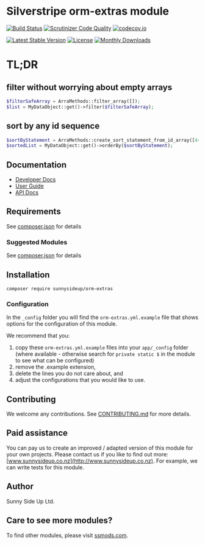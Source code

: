 # Silverstripe orm-extras module
[![Build Status](https://travis-ci.org/sunnysideup/silverstripe-orm-extras.svg?branch=master)](https://travis-ci.org/sunnysideup/silverstripe-orm-extras)
[![Scrutinizer Code Quality](https://scrutinizer-ci.com/g/sunnysideup/silverstripe-orm-extras/badges/quality-score.png?b=master)](https://scrutinizer-ci.com/g/sunnysideup/silverstripe-orm-extras/?branch=master)
[![codecov.io](https://codecov.io/github/sunnysideup/silverstripe-orm-extras/coverage.svg?branch=master)](https://codecov.io/github/sunnysideup/silverstripe-orm-extras?branch=master)

[![Latest Stable Version](https://poser.pugx.org/sunnysideup/orm-extras/version)](https://packagist.org/packages/sunnysideup/orm-extras)
[![License](https://poser.pugx.org/sunnysideup/orm-extras/license)](https://packagist.org/packages/sunnysideup/orm-extras)
[![Monthly Downloads](https://poser.pugx.org/sunnysideup/orm-extras/d/monthly)](https://packagist.org/packages/sunnysideup/orm-extras)

# TL;DR

## filter without worrying about empty arrays

```php
$filterSafeArray = ArraMethods::filter_array([]);
$list = MyDataObject::get()->filter($filterSafeArray);
```

## sort by any id sequence

```php
$sortByStatement = ArraMethods::create_sort_statement_from_id_array([44,222,434,22,]);
$sortedList = MyDataObject::get()->orderBy($sortByStatement);

```


## Documentation

 * [Developer Docs](docs/en/INDEX.md)
 * [User Guide](docs/en/userguide.md)
 * [API Docs](http://docs.ssmods.com/sunnysideup/orm-extras/classes.xhtml)


## Requirements



See [composer.json](composer.json) for details


### Suggested Modules



See [composer.json](composer.json) for details


## Installation


```
composer require sunnysideup/orm-extras
```

### Configuration



In the `_config` folder you will find the `orm-extras.yml.example`
file that shows options for the configuration of this module.

We recommend that you:

  1. copy these `orm-extras.yml.example` files into your
`app/_config` folder (where available - otherwise search for `private static $` in the module to see what can be configured)
  2. remove the .example extension,
  3. delete the lines you do not care about, and
  4. adjust the configurations that you would like to use.


## Contributing



We welcome any contributions. See [CONTRIBUTING.md](CONTRIBUTING.md) for more details.

## Paid assistance



You can pay us to create an improved / adapted version of this module for your own projects.  Please contact us if you like to find out more: [www.sunnysideup.co.nz](http://www.sunnysideup.co.nz).  For example, we can write tests for this module.  

## Author



Sunny Side Up Ltd.


## Care to see more modules?

To find other modules, please visit [ssmods.com](http://ssmods.com/).
